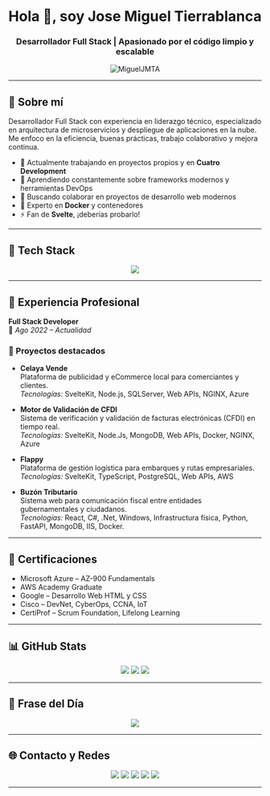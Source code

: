 <!-- README generado para Jose Miguel Tierrablanca Arreola -->

<h1 align="center">Hola 👋, soy Jose Miguel Tierrablanca</h1>
<h3 align="center">Desarrollador Full Stack | Apasionado por el código limpio y escalable</h3>

<p align="center">
  <img src="https://komarev.com/ghpvc/?username=MiguelJMTA&label=Profile%20views&color=0e75b6&style=flat" alt="MiguelJMTA" />
</p>

---

## 🚀 Sobre mí

Desarrollador Full Stack con experiencia en liderazgo técnico, especializado en arquitectura de microservicios y despliegue de aplicaciones en la nube. Me enfoco en la eficiencia, buenas prácticas, trabajo colaborativo y mejora continua.

- 🔭 Actualmente trabajando en proyectos propios y en **Cuatro Development**  
- 🌱 Aprendiendo constantemente sobre frameworks modernos y herramientas DevOps  
- 👯 Buscando colaborar en proyectos de desarrollo web modernos  
- 🐳 Experto en **Docker** y contenedores  
- ⚡ Fan de **Svelte**, ¡deberías probarlo!

---

## 🧰 Tech Stack

<div align="center">
  <img src="https://skillicons.dev/icons?i=js,ts,cs,python,mysql,postgres,mongodb,html,css,bootstrap,express,react,svelte,nodejs,dotnet,flask,java,firebase,aws,azure,gcp,docker,kubernetes,linux" />
</div>

---

## 💼 Experiencia Profesional

**Full Stack Developer**  
📅 *Ago 2022 – Actualidad*

### 🔧 Proyectos destacados

- **Celaya Vende**  
  Plataforma de publicidad y eCommerce local para comerciantes y clientes.  
  *Tecnologías:* SvelteKit, Node.js, SQLServer, Web APIs, NGINX, Azure

- **Motor de Validación de CFDI**  
  Sistema de verificación y validación de facturas electrónicas (CFDI) en tiempo real.  
  *Tecnologías:* SvelteKit, Node.Js, MongoDB, Web APIs, Docker, NGINX, Azure

- **Flappy**  
  Plataforma de gestión logística para embarques y rutas empresariales.  
  *Tecnologías:* SvelteKit, TypeScript, PostgreSQL, Web APIs, AWS

- **Buzón Tributario**  
  Sistema web para comunicación fiscal entre entidades gubernamentales y ciudadanos.  
  *Tecnologías:* React, C#, .Net, Windows, Infrastructura física, Python, FastAPI, MongoDB, IIS, Docker. 
  
---


## 📜 Certificaciones

- Microsoft Azure – AZ-900 Fundamentals  
- AWS Academy Graduate  
- Google – Desarrollo Web HTML y CSS  
- Cisco – DevNet, CyberOps, CCNA, IoT  
- CertiProf – Scrum Foundation, Lifelong Learning  

---

## 📊 GitHub Stats

<p align="center">
  <img src="https://github-readme-stats.vercel.app/api?username=MiguelJMTA&theme=material-palenight&hide_border=false&include_all_commits=true&count_private=true" />
  <img src="https://github-readme-streak-stats.herokuapp.com/?user=MiguelJMTA&theme=material-palenight&hide_border=false" />
  <img src="https://github-readme-stats.vercel.app/api/top-langs/?username=MiguelJMTA&theme=material-palenight&hide_border=false&layout=compact" />
</p>

---

## 🧠 Frase del Día

<p align="center">
  <img src="https://quotes-github-readme.vercel.app/api?type=horizontal&theme=radical" />
</p>

---

## 🌐 Contacto y Redes

<p align="center">
  <a href="https://linkedin.com/in/miguel-tierrablanca"><img src="https://img.shields.io/badge/LinkedIn-%230077B5.svg?logo=linkedin&logoColor=white"/></a>
  <a href="https://instagram.com/migueljmta"><img src="https://img.shields.io/badge/Instagram-%23E4405F.svg?logo=instagram&logoColor=white"/></a>
  <a href="https://twitter.com/migueljmta"><img src="https://img.shields.io/badge/Twitter-%231DA1F2.svg?logo=twitter&logoColor=white"/></a>
  <a href="https://twitch.tv/migueljmta"><img src="https://img.shields.io/badge/Twitch-%239146FF.svg?logo=twitch&logoColor=white"/></a>
  <a href="https://tiktok.com/@migueljmta"><img src="https://img.shields.io/badge/TikTok-%23000000.svg?logo=tiktok&logoColor=white"/></a>
</p>

---
